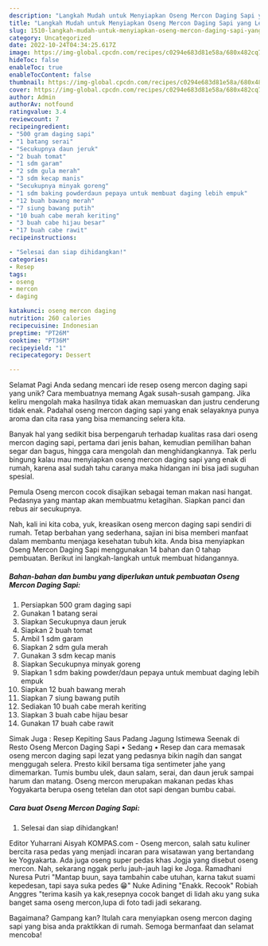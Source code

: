 ```yaml
---
description: "Langkah Mudah untuk Menyiapkan Oseng Mercon Daging Sapi yang Lezat Sekali, Mantap"
title: "Langkah Mudah untuk Menyiapkan Oseng Mercon Daging Sapi yang Lezat Sekali, Mantap"
slug: 1510-langkah-mudah-untuk-menyiapkan-oseng-mercon-daging-sapi-yang-lezat-sekali-mantap
category: Uncategorized
date: 2022-10-24T04:34:25.617Z
image: https://img-global.cpcdn.com/recipes/c0294e683d81e58a/680x482cq70/oseng-mercon-daging-sapi-foto-resep-utama.jpg
hideToc: false
enableToc: true
enableTocContent: false
thumbnail: https://img-global.cpcdn.com/recipes/c0294e683d81e58a/680x482cq70/oseng-mercon-daging-sapi-foto-resep-utama.jpg
cover: https://img-global.cpcdn.com/recipes/c0294e683d81e58a/680x482cq70/oseng-mercon-daging-sapi-foto-resep-utama.jpg
author: Admin
authorAv: notfound
ratingvalue: 3.4
reviewcount: 7
recipeingredient:
- "500 gram daging sapi"
- "1 batang serai"
- "Secukupnya daun jeruk"
- "2 buah tomat"
- "1 sdm garam"
- "2 sdm gula merah"
- "3 sdm kecap manis"
- "Secukupnya minyak goreng"
- "1 sdm baking powderdaun pepaya untuk membuat daging lebih empuk"
- "12 buah bawang merah"
- "7 siung bawang putih"
- "10 buah cabe merah keriting"
- "3 buah cabe hijau besar"
- "17 buah cabe rawit"
recipeinstructions:

- "Selesai dan siap dihidangkan!"
categories:
- Resep
tags:
- oseng
- mercon
- daging

katakunci: oseng mercon daging 
nutrition: 260 calories
recipecuisine: Indonesian
preptime: "PT26M"
cooktime: "PT36M"
recipeyield: "1"
recipecategory: Dessert

---
```



Selamat Pagi Anda sedang mencari ide resep oseng mercon daging sapi yang unik? Cara membuatnya memang Agak susah-susah gampang. Jika keliru mengolah maka hasilnya tidak akan memuaskan dan justru cenderung tidak enak. Padahal oseng mercon daging sapi yang enak selayaknya punya aroma dan cita rasa yang bisa memancing selera kita.


Banyak hal yang sedikit bisa berpengaruh terhadap kualitas rasa dari oseng mercon daging sapi, pertama dari jenis bahan, kemudian pemilihan bahan segar dan bagus, hingga cara mengolah dan menghidangkannya. Tak perlu bingung kalau mau menyiapkan oseng mercon daging sapi yang enak di rumah, karena asal sudah tahu caranya maka hidangan ini bisa jadi suguhan spesial.

Pemula Oseng mercon cocok disajikan sebagai teman makan nasi hangat. Pedasnya yang mantap akan membuatmu ketagihan. Siapkan panci dan rebus air secukupnya.


Nah, kali ini kita coba, yuk, kreasikan oseng mercon daging sapi sendiri di rumah. Tetap berbahan yang sederhana, sajian ini bisa memberi manfaat dalam membantu menjaga kesehatan tubuh kita. Anda bisa menyiapkan Oseng Mercon Daging Sapi menggunakan 14 bahan dan 0 tahap pembuatan. Berikut ini langkah-langkah untuk membuat hidangannya.

<!--inarticleads1-->

##### Bahan-bahan dan bumbu yang diperlukan untuk pembuatan Oseng Mercon Daging Sapi:

1. Persiapkan 500 gram daging sapi
1. Gunakan 1 batang serai
1. Siapkan Secukupnya daun jeruk
1. Siapkan 2 buah tomat
1. Ambil 1 sdm garam
1. Siapkan 2 sdm gula merah
1. Gunakan 3 sdm kecap manis
1. Siapkan Secukupnya minyak goreng
1. Siapkan 1 sdm baking powder/daun pepaya untuk membuat daging lebih empuk
1. Siapkan 12 buah bawang merah
1. Siapkan 7 siung bawang putih
1. Sediakan 10 buah cabe merah keriting
1. Siapkan 3 buah cabe hijau besar
1. Gunakan 17 buah cabe rawit


Simak Juga : Resep Kepiting Saus Padang Jagung Istimewa Seenak di Resto Oseng Mercon Daging Sapi • Sedang • Resep dan cara memasak oseng mercon daging sapi lezat yang pedasnya bikin nagih dan sangat menggugah selera. Presto kikil bersama tiga sentimeter jahe yang dimemarkan. Tumis bumbu ulek, daun salam, serai, dan daun jeruk sampai harum dan matang. Oseng mercon merupakan makanan pedas khas Yogyakarta berupa oseng tetelan dan otot sapi dengan bumbu cabai. 

<!--inarticleads2-->

##### Cara buat Oseng Mercon Daging Sapi:


1. Selesai dan siap dihidangkan!

Editor Yuharrani Aisyah KOMPAS.com - Oseng mercon, salah satu kuliner bercita rasa pedas yang menjadi incaran para wisatawan yang bertandang ke Yogyakarta. Ada juga oseng super pedas khas Jogja yang disebut oseng mercon. Nah, sekarang nggak perlu jauh-jauh lagi ke Joga. Ramadhani Nuresa Putri &#34;Mantap buun, saya tambahin cabe utuhan, karna takut suami kepedesan, tapi saya suka pedes 😁&#34; Nuke Adining &#34;Enakk. Recook&#34; Robiah Anggres &#34;terima kasih ya kak,resepnya cocok banget di lidah aku yang suka banget sama oseng mercon,lupa di foto tadi jadi sekarang. 

Bagaimana? Gampang kan? Itulah cara menyiapkan oseng mercon daging sapi yang bisa anda praktikkan di rumah. Semoga bermanfaat dan selamat mencoba!
